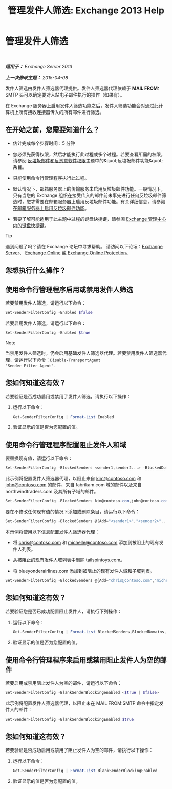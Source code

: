 ﻿---
title: '管理发件人筛选: Exchange 2013 Help'
TOCTitle: 管理发件人筛选
ms:assetid: a7f4b3e1-2970-45ad-911e-a9f46d880d3d
ms:mtpsurl: https://technet.microsoft.com/zh-cn/library/Bb124087(v=EXCHG.150)
ms:contentKeyID: 50491348
ms.date: 05/21/2018
mtps_version: v=EXCHG.150
ms.translationtype: MT
---

# 管理发件人筛选

 

_**适用于：** Exchange Server 2013_

_**上一次修改主题：** 2015-04-08_

发件人筛选由发件人筛选器代理提供。发件人筛选器代理依赖于 **MAIL FROM:** SMTP 头可以确定要对入站电子邮件执行的操作（如果有）。

在 Exchange 服务器上启用发件人筛选功能之后，发件人筛选功能会对通过此计算机上所有接收连接器传入的所有邮件进行筛选。

## 在开始之前，您需要知道什么？

  - 估计完成每个步骤时间：5 分钟

  - 您必须先获得权限，然后才能执行此过程或多个过程。若要查看所需的权限，请参阅 [反垃圾邮件和反恶意软件权限](anti-spam-and-anti-malware-permissions-exchange-2013-help.md)主题中的\&quot;反垃圾邮件功能\&quot;条目。

  - 只能使用命令行管理程序执行此过程。

  - 默认情况下，邮箱服务器上的传输服务未启用反垃圾邮件功能。一般情况下，只有当您的 Exchange 组织在接受传入的邮件前未事先进行任何反垃圾邮件筛选时，您才需要在邮箱服务器上启用反垃圾邮件功能。有关详细信息，请参阅[在邮箱服务器上启用反垃圾邮件功能](enable-anti-spam-functionality-on-mailbox-servers-exchange-2013-help.md)。

  - 若要了解可能适用于此主题中过程的键盘快捷键，请参阅 [Exchange 管理中心内的键盘快捷键](keyboard-shortcuts-in-the-exchange-admin-center-exchange-online-protection-help.md)。

> [!TIP]  
> 遇到问题了吗？请在 Exchange 论坛中寻求帮助。 请访问以下论坛：<a href="https://go.microsoft.com/fwlink/p/?linkid=60612">Exchange Server</a>、 <a href="https://go.microsoft.com/fwlink/p/?linkid=267542">Exchange Online</a> 或 <a href="https://go.microsoft.com/fwlink/p/?linkid=285351">Exchange Online Protection</a>。


## 您想执行什么操作？

## 使用命令行管理程序启用或禁用发件人筛选

若要禁用发件人筛选，请运行以下命令：

```powershell
Set-SenderFilterConfig -Enabled $false
```

若要启用发件人筛选，请运行以下命令：

```powershell
Set-SenderFilterConfig -Enabled $true
```

> [!NOTE]  
> 当禁用发件人筛选时，仍会启用基础发件人筛选器代理。若要禁用发件人筛选器代理，请运行以下命令：<code>Disable-TransportAgent &quot;Sender Filter Agent&quot;</code>.


## 您如何知道这有效？

若要验证是否成功启用或禁用了发件人筛选，请执行以下操作：

1.  运行以下命令：
    
    ```powershell
    Get-SenderFilterConfig | Format-List Enabled
    ```

2.  验证显示的值是否为您配置的值。

## 使用命令行管理程序配置阻止发件人和域

要替换现有值，请运行以下命令：

```powershell
Set-SenderFilterConfig -BlockedSenders <sender1,sender2...> -BlockedDomains <domain1,domain2...> -BlockedDomainsAndSubdomains <domain1,domain2...>
```

此示例将配置发件人筛选器代理，以阻止来自 kim@contoso.com 和 john@contoso.com 的邮件、来自 fabrikam.com 域的邮件以及来自 northwindtraders.com 及其所有子域的邮件。

```powershell
Set-SenderFilterConfig -BlockedSenders kim@contoso.com,john@contoso.com -BlockedDomains fabrikam.com -BlockedDomainsAndSubdomains northwindtraders.com
```

要在不修改任何现有值的情况下添加或删除条目，请运行以下命令：

```powershell
Set-SenderFilterConfig -BlockedSenders @{Add="<sender1>","<sender2>"...; Remove="<sender1>","<sender2>"...} -BlockedDomains @{Add="<domain1>","<domain2>"...; Remove="<domain1>","<domain2>"...} -BlockedDomainsAndSubdomains @{Add="<domain1>","<domain2>"...; Remove="<domain1>","<domain2>"...}
```

本示例将使用以下信息配置发件人筛选器代理：

  - 将 chris@contoso.com 和 michelle@contoso.com 添加到被阻止的现有发件人列表。

  - 从被阻止的现有发件人域列表中删除 tailspintoys.com。

  - 将 blueyonderairlines.com 添加到被阻止的现有发件人域和子域列表。

<!-- end list -->

```powershell
Set-SenderFilterConfig -BlockedSenders @{Add="chris@contoso.com","michelle@contoso.com"} -BlockedDomains @{Remove="tailspintoys.com"} -BlockedDomainsAndSubdomains @{Add="blueyonderairlines.com"}
```

## 您如何知道这有效？

若要验证您是否已成功配置阻止发件人，请执行下列操作：

1.  运行以下命令：
    
    ```powershell
    Get-SenderFilterConfig | Format-List BlockedSenders,BlockedDomains,BlockedDomainsAndSubdomains
    ```

2.  验证显示的值是否为您配置的值。

## 使用命令行管理程序来启用或禁用阻止发件人为空的邮件

若要启用或禁用阻止发件人为空的邮件，请运行以下命令：

```powershell
Set-SenderFilterConfig -BlankSenderBlockingenabled <$true | $false>
```

此示例将配置发件人筛选器代理，以阻止未在 MAIL FROM:SMTP 命令中指定发件人的邮件：

```powershell
Set-SenderFilterConfig -BlankSenderBlockingEnabled $true
```

## 您如何知道这有效？

若要验证是否成功启用或禁用了阻止发件人为空的邮件，请执行以下操作：

1.  运行以下命令：
    
    ```powershell
    Get-SenderFilterConfig | Format-List BlankSenderBlockingEnabled
    ```

2.  验证显示的值是否为您配置的值。


